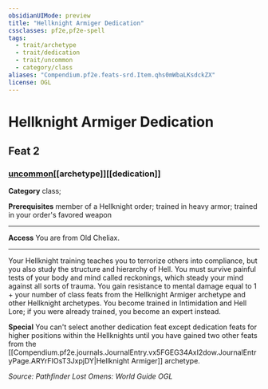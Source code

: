 ```yaml
---
obsidianUIMode: preview
title: "Hellknight Armiger Dedication"
cssclasses: pf2e,pf2e-spell
tags:
  - trait/archetype
  - trait/dedication
  - trait/uncommon
  - category/class
aliases: "Compendium.pf2e.feats-srd.Item.qhs0mWbaLKsdckZX"
license: OGL
---
```

# Hellknight Armiger Dedication
## Feat 2
### [uncommon](uncommon "Uncommon Rarity Trait")[[archetype]][[dedication]]

**Category** class; 



**Prerequisites** member of a Hellknight order; trained in heavy armor; trained in your order's favored weapon
* * *
**Access** You are from Old Cheliax.

* * *

Your Hellknight training teaches you to terrorize others into compliance, but you also study the structure and hierarchy of Hell. You must survive painful tests of your body and mind called reckonings, which steady your mind against all sorts of trauma. You gain resistance to mental damage equal to 1 + your number of class feats from the Hellknight Armiger archetype and other Hellknight archetypes. You become trained in Intimidation and Hell Lore; if you were already trained, you become an expert instead.

**Special** You can't select another dedication feat except dedication feats for higher positions within the Hellknights until you have gained two other feats from the [[Compendium.pf2e.journals.JournalEntry.vx5FGEG34AxI2dow.JournalEntryPage.ARYrFIOsT3JxpjDY|Hellknight Armiger]] archetype.

*Source: Pathfinder Lost Omens: World Guide*
*OGL*
